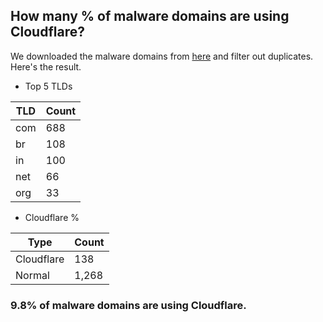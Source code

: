 ## How many % of malware domains are using Cloudflare?


We downloaded the malware domains from [here](https://urlhaus.abuse.ch) and filter out duplicates.
Here's the result.


[//]: # (start replacement)


- Top 5 TLDs

| TLD | Count |
| --- | --- |
| com | 688 |
| br | 108 |
| in | 100 |
| net | 66 |
| org | 33 |


- Cloudflare %

| Type | Count |
| --- | --- |
| Cloudflare | 138 |
| Normal | 1,268 |


### 9.8% of malware domains are using Cloudflare.